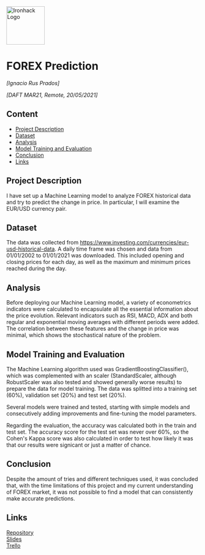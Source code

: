<img src="https://bit.ly/2VnXWr2" alt="Ironhack Logo" width="100"/>

# FOREX Prediction
*[Ignacio Rus Prados]*

*[DAFT MAR21, Remote, 20/05/2021]*

## Content
- [Project Description](#project-description)
- [Dataset](#dataset)
- [Analysis](#analysis)
- [Model Training and Evaluation](#model-training-and-evaluation)
- [Conclusion](#conclusion)
- [Links](#links)

## Project Description
I have set up a Machine Learning model to analyze FOREX historical data and try to predict the change in price. In particular, I will examine the EUR/USD currency pair.

## Dataset
The data was collected from https://www.investing.com/currencies/eur-usd-historical-data. A daily time frame was chosen and data from 01/01/2002 to 01/01/2021 was downloaded. This included opening and closing prices for each day, as well as the maximum and minimum prices reached during the day.

## Analysis
Before deploying our Machine Learning model, a variety of econometrics indicators were calculated to encapsulate all the essential information about the price evolution. Relevant indicators such as RSI, MACD, ADX and both regular and exponential moving averages with different periods were added. The correlation between these features and the change in price was minimal, which shows the stochastical nature of the problem.

## Model Training and Evaluation
The Machine Learning algorithm used was GradientBoostingClassifier(), which was complemented with an scaler (StandardScaler, although RobustScaler was also tested and showed generally worse results) to prepare the data for model training. The data was splitted into a training set (60%), validation set (20%) and test set (20%).

Several models were trained and tested, starting with simple models and consecutively adding improvements and fine-tuning the model parameters.

Regarding the evaluation, the accuracy was calculated both in the train and test set. The accuracy score for the test set was never over 60%, so the Cohen's Kappa score was also calculated in order to test how likely it was that our results were signicant or just a matter of chance.

## Conclusion
Despite the amount of tries and different techniques used, it was concluded that, with the time limitations of this project and my current understanding of FOREX market, it was not possible to find a model that can consistently make accurate predictions.

## Links

[Repository](https://github.com/IgnacioRus/FOREX-Prediction-Final-Project)  
[Slides](https://www.canva.com/design/DAEfA134LNY/EefpYftt9b9kROeWNksa7Q/edit#)  
[Trello](https://trello.com/b/xZ84Ljv6/forex-prediction-final-project)  
